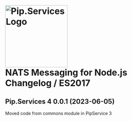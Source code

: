 # <img src="https://uploads-ssl.webflow.com/5ea5d3315186cf5ec60c3ee4/5edf1c94ce4c859f2b188094_logo.svg" alt="Pip.Services Logo" width="200"> <br/> NATS Messaging for Node.js Changelog / ES2017

## <a name="0.0.1"></a>Pip.Services 4 0.0.1 (2023-06-05)
Moved code from commons module in PipService 3

